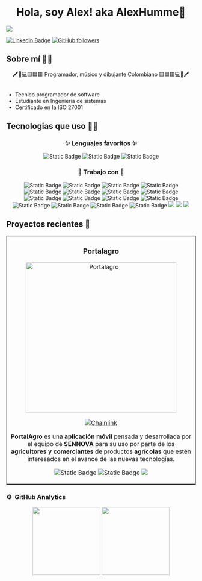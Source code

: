 <center> <h1>Hola, soy Alex! aka <a>AlexHumme</a>👋</h1> </center>

<img src="https://i.imgur.com/N7tRaJh.png">

[![Linkedin Badge](https://img.shields.io/badge/AlexVB-Linkedin-blue?logo=Linkedin&color=%230A66C2)](https://www.linkedin.com/in/alex-vadelamar-bustamante/)
[![GitHub followers](https://img.shields.io/github/followers/alexhumme?style=social)](https://github.com/Alexhumme)

## Sobre mí 🙋‍♂️

<center>
🖍️🎸💻🟨🟦🟥 Programador, músico y dibujante Colombiano 🟨🟦🟥💻🎸🖍️
</center>

<br>

- Tecnico programador de software
- Estudiante en Ingenieria de sistemas
- Certificado en la ISO 27001

## Tecnologias que uso 👨‍💻

<center>

### ✨ Lenguajes favoritos ✨

![Static Badge](https://img.shields.io/badge/Python-Python?style=for-the-badge&logo=python&logoColor=white&color=%233776AB)
![Static Badge](https://img.shields.io/badge/Javascript-Javascript?style=for-the-badge&logo=javascript&logoColor=white&color=%23F7DF1E)
![Static Badge](https://img.shields.io/badge/Php-PHP?style=for-the-badge&logo=PHP&logoColor=white&color=%23777BB4)

### 💪 Trabajo con 💪

![Static Badge](https://img.shields.io/badge/git-git?style=for-the-badge&logo=git&logoColor=white&color=%23F05032)
![Static Badge](https://img.shields.io/badge/laravel-laravel?style=for-the-badge&logo=laravel&logoColor=white&color=%23FF2D20)
![Static Badge](https://img.shields.io/badge/Redux-Redux?style=for-the-badge&logo=redux&logoColor=white&color=%23764ABC)
![Static Badge](https://img.shields.io/badge/yarn-yarn?style=for-the-badge&logo=yarn&logoColor=white&color=%232C8EBB)
![Static Badge](https://img.shields.io/badge/mysql-mysql?style=for-the-badge&logo=mysql&logoColor=white&color=%234479A1)
![Static Badge](https://img.shields.io/badge/canva-canva?style=for-the-badge&logo=canva&logoColor=white&color=%2300C4CC)
![Static Badge](https://img.shields.io/badge/figma-figma?style=for-the-badge&logo=figma&logoColor=white&color=%23F24E1E)
![Static Badge](https://img.shields.io/badge/aseprite-aseprite?style=for-the-badge&logo=aseprite&logoColor=white&color=%237D929E)
![Static Badge](https://img.shields.io/badge/medibangPaint-medibang?style=for-the-badge&logo=Medibang%20Paint&logoColor=white&color=%2300DBDE)
![Static Badge](https://img.shields.io/badge/flutter-flutter?style=for-the-badge&logo=flutter&logoColor=white&color=%2302569B)
![Static Badge](https://img.shields.io/badge/Sass-Sass?style=for-the-badge&logo=sass&logoColor=white&color=%23CC6699)
![Static Badge](https://img.shields.io/badge/firebase-firebase?style=for-the-badge&logo=firebase&logoColor=white&color=%23FFCA28)
![Static Badge](https://img.shields.io/badge/css3-css?style=for-the-badge&logo=css3&logoColor=white&color=%231572B6)
![Static Badge](https://img.shields.io/badge/html-html?style=for-the-badge&logo=html5&logoColor=white&color=%23E34F26)
![Static Badge](https://img.shields.io/badge/gitHub-github?style=for-the-badge&logo=github&logoColor=white&color=black)
![Static Badge](https://img.shields.io/badge/npm-Npm?style=for-the-badge&logo=npm&logoColor=white&color=%23CB3837)
<img src="https://img.shields.io/badge/Vue.js-35495E?style=for-the-badge&logo=vue.js&logoColor=4FC08D"/>
<img src="https://img.shields.io/badge/React-20232A?style=for-the-badge&logo=react&logoColor=61DAFB"/>
<img src="https://img.shields.io/badge/Node.js-43853D?style=for-the-badge&logo=node.js&logoColor=white" />

</center>

## Proyectos recientes 💫

<table border>
<tr>
<td width="50%">
<h3 align="center">Portalagro</h3>
<div align="center">
<img src="https://i.imgur.com/E4PmK3C.png" width="400" alt="Portalagro">
<a>

[![Chainlink](https://img.shields.io/badge/conocer_proyecto-375BD2?style=for-the-badge&color=gray&logo=googleChrome&logoColor=white&labelColor=282828)](https://www.portalagro.app)
</a>
<p><strong>PortalAgro</strong> es una <strong>aplicación móvil</strong> pensada y desarrollada por el equipo de <strong>SENNOVA</strong> para su uso por parte de los <strong>agricultores y comerciantes</strong> de productos <strong>agrícolas</strong> que estén interesados en el avance de las nuevas tecnologías.</p>

![Static Badge](https://img.shields.io/badge/flutter-flutter?style=for-the-badge&logo=flutter&logoColor=white&color=%2302569B)
![Static Badge](https://img.shields.io/badge/laravel-laravel?style=for-the-badge&logo=laravel&logoColor=white&color=%23FF2D20)
<img src="https://img.shields.io/badge/React-20232A?style=for-the-badge&logo=react&logoColor=61DAFB"/>

</div>
                                                                         
</td>
<!--

<td width="50%">
<h3 align="center">Buscaminas en terminal de Python</h3>
<div align="center">                                       
<a href="" target="_blank"><img src="" width="400" alt="Tutorial Buscaminas en terminal"></a>
<br>
<p>
<a href="" target="_blank">
<img src="https://img.shields.io/badge/C%C3%93DIGO-80ffaa?style=for-the-badge&logo=github&logoColor=black">
</a>
<a href="" target="_blank">
<img src="https://img.shields.io/badge/-Youtube-green?style=for-the-badge&color=3fFD7f">
</a>
</p>
</p>Como primer video del canal, exploraremos los fundamentos de la programación con python por medio de este divertido ejercicio en el que recrearemos el clasico buscaminas.</p>

![Static Badge](https://img.shields.io/badge/Python-Python?style=for-the-badge&logo=python&logoColor=white&color=%233776AB)

</div>                                                             
-->
</table>

### ⚙️ &nbsp;GitHub Analytics

<p align="center">
<img src="https://github-readme-streak-stats.herokuapp.com/?user=alexhumme&theme=vue-dark&hide_border=false" height="180">
<img src="https://github-readme-stats.vercel.app/api/top-langs/?username=alexhumme&theme=vue-dark&show_icons=true&hide_border=false&layout=compact" height="180">
</p>
